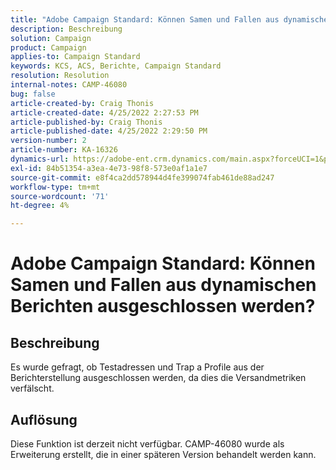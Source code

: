 ```yaml
---
title: "Adobe Campaign Standard: Können Samen und Fallen aus dynamischen Berichten ausgeschlossen werden?"
description: Beschreibung
solution: Campaign
product: Campaign
applies-to: Campaign Standard
keywords: KCS, ACS, Berichte, Campaign Standard
resolution: Resolution
internal-notes: CAMP-46080
bug: false
article-created-by: Craig Thonis
article-created-date: 4/25/2022 2:27:53 PM
article-published-by: Craig Thonis
article-published-date: 4/25/2022 2:29:50 PM
version-number: 2
article-number: KA-16326
dynamics-url: https://adobe-ent.crm.dynamics.com/main.aspx?forceUCI=1&pagetype=entityrecord&etn=knowledgearticle&id=1a050fe1-a3c4-ec11-a7b6-0022480a1ec2
exl-id: 84b51354-a3ea-4e73-98f8-573e0af1a1e7
source-git-commit: e8f4ca2dd578944d4fe399074fab461de88ad247
workflow-type: tm+mt
source-wordcount: '71'
ht-degree: 4%

---
```


# Adobe Campaign Standard: Können Samen und Fallen aus dynamischen Berichten ausgeschlossen werden?

## Beschreibung


Es wurde gefragt, ob Testadressen und Trap a Profile aus der Berichterstellung ausgeschlossen werden, da dies die Versandmetriken verfälscht.


## Auflösung


Diese Funktion ist derzeit nicht verfügbar. CAMP-46080 wurde als Erweiterung erstellt, die in einer späteren Version behandelt werden kann.
